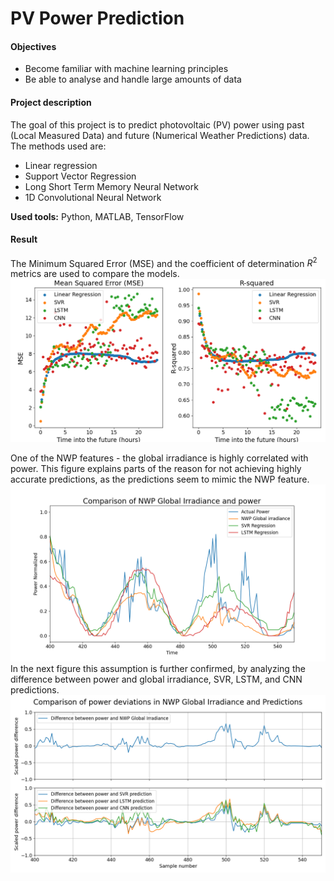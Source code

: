 # PV Power Prediction

#### Objectives
- Become familiar with machine learning principles
- Be able to analyse and handle large amounts of data

#### Project description
The goal of this project is to predict photovoltaic (PV) power using past (Local Measured Data) and future (Numerical Weather Predictions) data. The methods used are:
- Linear regression
- Support Vector Regression
- Long Short Term Memory Neural Network
- 1D Convolutional Neural Network

**Used tools:** Python, MATLAB, TensorFlow

#### Result
The Minimum Squared Error (MSE) and the coefficient of determination $R^2$ metrics are used to compare the models. 
![](DynamicModelCompare.png)

One of the NWP features - the global irradiance is highly correlated with power. This figure explains parts of the reason for not achieving highly accurate predictions, as the predictions seem to mimic the NWP feature.
![](NWP_comparisoFull.png)
In the next figure this assumption is further confirmed, by analyzing the difference between power and global irradiance, SVR, LSTM, and CNN predictions.
![](NWP_uncertanty.png)
